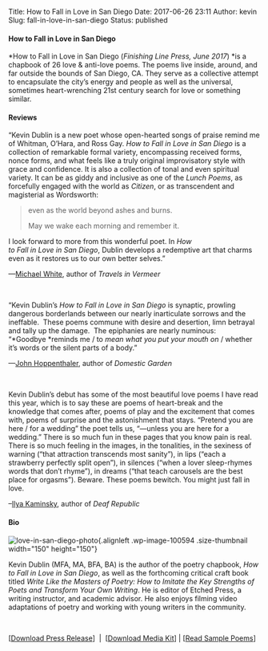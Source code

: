 Title: How to Fall in Love in San Diego
Date: 2017-06-26 23:11
Author: kevin
Slug: fall-in-love-in-san-diego
Status: published

#### How to Fall in Love in San Diego

*How to Fall in Love in San Diego (*Finishing Line Press, June 2017*) *is a chapbook of 26 love & anti-love poems. The poems live inside, around, and far outside the bounds of San Diego, CA. They serve as a collective attempt to encapsulate the city’s energy and people as well as the universal, sometimes heart-wrenching 21st century search for love or something similar.

#### Reviews

“Kevin Dublin is a new poet whose open-hearted songs of praise remind me of Whitman, O’Hara, and Ross Gay. *How to Fall in Love in San Diego* is a collection of remarkable formal variety, encompassing received forms, nonce forms, and what feels like a truly original improvisatory style with grace and confidence. It is also a collection of tonal and even spiritual variety. It can be as giddy and inclusive as one of the *Lunch Poems*, as forcefully engaged with the world as *Citizen*, or as transcendent and magisterial as Wordsworth:

> even as the world beyond ashes and burns.
>
> May we wake each morning and remember it.

I look forward to more from this wonderful poet. In *How to Fall in Love in San Diego*, Dublin develops a redemptive art that charms even as it restores us to our own better selves.”

—[Michael White](http://www.michaelwhitepoet.com/), author of *Travels in Vermeer*

 

“Kevin Dublin’s *How to Fall in Love in San Diego* is synaptic, prowling dangerous borderlands between our nearly inarticulate sorrows and the ineffable.  These poems commune with desire and desertion, limn betrayal and tally up the damage.  The epiphanies are nearly numinous: “*Goodbye *reminds me / to *mean what you put your mouth on* / whether it’s words or the silent parts of a body.”

—[John Hoppenthaler](https://www.connotationpress.com/hoppenthaler-s-congeries), author of *Domestic Garden*

 

Kevin Dublin’s debut has some of the most beautiful love poems I have read this year, which is to say these are poems of heart-break and the knowledge that comes after, poems of play and the excitement that comes with, poems of surprise and the astonishment that stays. “Pretend you are here / for a wedding” the poet tells us, “—unless you are here for a wedding.” There is so much fun in these pages that you know pain is real. There is so much feeling in the images, in the tonalities, in the sexiness of warning (“that attraction transcends most sanity”), in lips (“each a strawberry perfectly split open”), in silences (“when a lover sleep-rhymes words that don’t rhyme”), in dreams (“that teach carousels are the best place for orgasms”). Beware. These poems bewitch. You might just fall in love.

–[Ilya Kaminsky](http://www.ilyakaminsky.com/), author of *Deaf Republic*

#### 

#### Bio

![love-in-san-diego-photo](http://kevindublin.com/wp-content/uploads/2017/06/Kevin4-150x150.jpg){.alignleft .wp-image-100594 .size-thumbnail width="150" height="150"}

Kevin Dublin (MFA, MA, BFA, BA) is the author of the poetry chapbook, *How to Fall in Love in San Diego*, as well as the forthcoming critical craft book titled *Write Like the Masters of Poetry: How to Imitate the Key Strengths of Poets and Transform Your Own Writing*. He is editor of Etched Press, a writing instructor, and academic advisor. He also enjoys filming video adaptations of poetry and working with young writers in the community.

 

\[[Download Press Release](http://kevindublin.com/wp-content/uploads/2017/01/Press-Release.pdf)\]  \|  \[[Download Media Kit](http://kevindublin.com/wp-content/uploads/2017/01/Media-Kit.pdf)\] \| \[[Read Sample Poems](http://kevindublin.com/how-to-fall/how-to-poems/)\]
